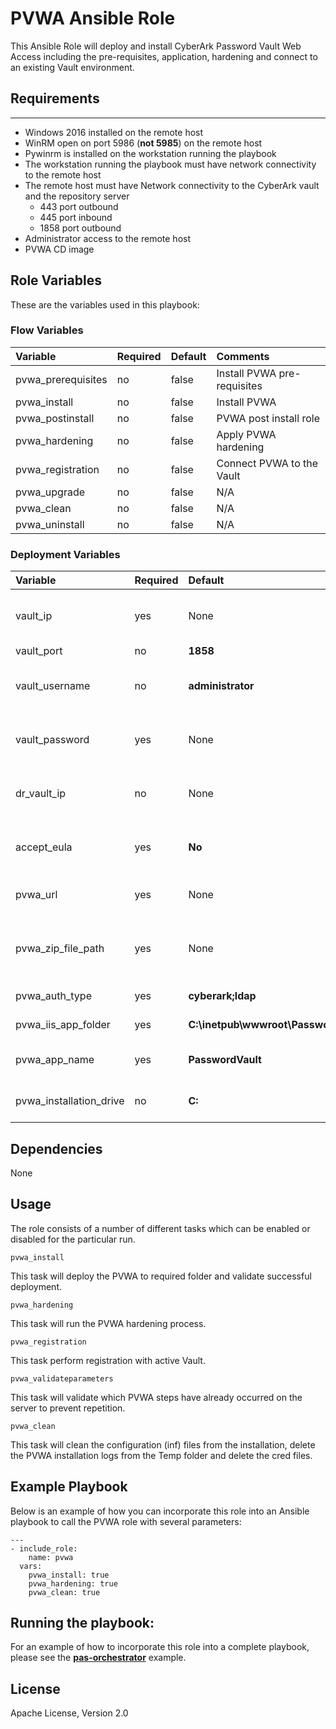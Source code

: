 # PVWA Ansible Role
This Ansible Role will deploy and install CyberArk Password Vault Web Access including the pre-requisites, application, hardening and connect to an existing Vault environment.

## Requirements
------------
- Windows 2016 installed on the remote host
- WinRM open on port 5986 (**not 5985**) on the remote host
- Pywinrm is installed on the workstation running the playbook
- The workstation running the playbook must have network connectivity to the remote host
- The remote host must have Network connectivity to the CyberArk vault and the repository server
  - 443 port outbound
  - 445 port inbound
  - 1858 port outbound
- Administrator access to the remote host
- PVWA CD image

## Role Variables
These are the variables used in this playbook:

### Flow Variables
Variable                          | Required     | Default                                         | Comments
:----------------------------------|:-------------|:------------------------------------------------|:---------
pvwa_prerequisites                | no           | false                                           | Install PVWA pre-requisites
pvwa_install                      | no           | false                                           | Install PVWA
pvwa_postinstall                  | no           | false                                           | PVWA post install role
pvwa_hardening                    | no           | false                                           | Apply PVWA hardening
pvwa_registration                 | no           | false                                           | Connect PVWA to the Vault
pvwa_upgrade                      | no           | false                                           | N/A
pvwa_clean                        | no           | false                                           | N/A
pvwa_uninstall                    | no           | false                                           | N/A

### Deployment Variables
Variable                          | Required     | Default                                         | Comments
:----------------------------------|:-------------|:------------------------------------------------|:---------
vault_ip                          | yes          | None                                            | Vault IP address to perform registration
vault_port                        | no           | **1858**                                        | Vault port
vault_username                    | no           | **administrator**                               | Vault username to perform registration
vault_password                    | yes          | None                                            | Vault password to perform registration
dr_vault_ip                       | no           | None                                            | Vault DR IP address to perform registration
accept_eula                       | yes          | **No**                                          | Accepting EULA condition (Yes/No)
pvwa_url                          | yes          | None                                            | URL of registered PVWA
pvwa_zip_file_path                | yes          | None                                            | CyberArk PVWA installation Zip file package path
pvwa_auth_type                    | yes          | **cyberark;ldap**                               | Authentication Type
pvwa_iis_app_folder               | yes          | **C:\inetpub\wwwroot\PasswordVault**            | IIS Application Folder
pvwa_app_name                     | yes          | **PasswordVault**                               | Web Application Name
pvwa_installation_drive           | no           | **C:**                                          | Destination installation drive

## Dependencies
None

## Usage
The role consists of a number of different tasks which can be enabled or disabled for the particular
run.

`pvwa_install`

This task will deploy the PVWA to required folder and validate successful deployment.

`pvwa_hardening`

This task will run the PVWA hardening process.

`pvwa_registration`

This task perform registration with active Vault.

`pvwa_validateparameters`

This task will validate which PVWA steps have already occurred on the server to prevent repetition.

`pvwa_clean`

This task will clean the configuration (inf) files from the installation, delete the
PVWA installation logs from the Temp folder and delete the cred files.

## Example Playbook
Below is an example of how you can incorporate this role into an Ansible playbook
to call the PVWA role with several parameters:

```
---
- include_role:
    name: pvwa
  vars:
    pvwa_install: true
    pvwa_hardening: true
    pvwa_clean: true
```

## Running the  playbook:
For an example of how to incorporate this role into a complete playbook, please see the
**[pas-orchestrator](https://github.com/cyberark/pas-orchestrator)** example.

## License
Apache License, Version 2.0
